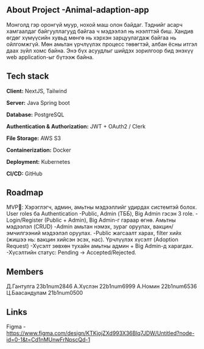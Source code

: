 ## About Project -Animal-adaption-app
  Монголд гэр оронгүй муур, нохой маш олон байдаг. Тэднийг асарч хамгаалдаг байгууллагууд байгаа ч мэдээлэл нь нээлттэй биш. Хандив өгдөг хүмүүсийн хувьд мөнгө нь хэрхэн зарцуулагдаж байгаа нь ойлгомжгүй. Мөн   амьтан үрчлүүлэх процесс төвөгтэй, албан ёсны итгэл даах зүйл хомс байна. Энэ бүх асуудлыг шийдэх зорилгоор бид энэхүү web application-ыг бүтээж байна.

## Tech stack
  **Client:** NextJS, Tailwind
  
  **Server:** Java Spring boot
  
  **Database:** PostgreSQL
  
  **Authentication & Authorization:** JWT + OAuth2 / Clerk
  
  **File Storage:** AWS S3
  
  **Containerization:** Docker
  
  **Deployment:** Kubernetes
  
  **CI/CD:** GitHub
  
## Roadmap
  MVP🚀: Хэрэглэгч, админ, амьтны мэдээллийг удирдах системтэй болох.
   User roles ба Authentication
  -Public, Admin (ТББ), Big Admin гэсэн 3 role.
  -Login/Register (Public + Admin), Big Admin-г гараар өгнө.
   Амьтны мэдээлэл (CRUD)
  -Admin амьтан нэмэх, зураг оруулах, вакцин/эмчилгээний мэдээлэл оруулах.
  -Public жагсаалт харах, filter хийх (жишээ нь: вакцин хийсэн эсэх, нас).
   Үрчлүүлэх хүсэлт (Adoption Request)
  -Хүсэлт зөвхөн тухайн амьтны админ + Big Admin-д харагдах.
  -Хүсэлтийн статус: Pending → Accepted/Rejected.
  
## Members
  Д.Гантулга 23b1num2846
  А.Хүслэн 22b1num6999
  А.Номин 22b1num6536
  Ц.Баасандулам 21b1num0500
  
## Links
  Figma - https://www.figma.com/design/KTKjojZXd993X36Blq7JDW/Untitled?node-id=0-1&t=Cd1nMUnwFrNpscQd-1
